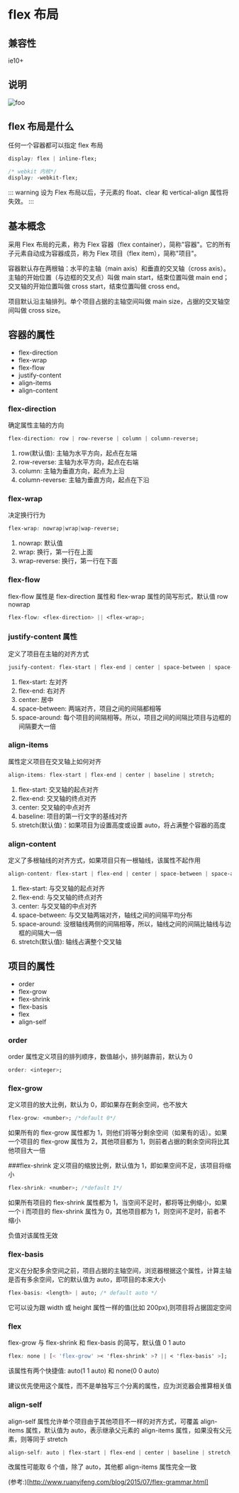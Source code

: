 # flex 布局

## 兼容性

ie10+

## 说明

<img :src="$withBase('/images/css/flex-01.png')" alt="foo">

## flex 布局是什么

任何一个容器都可以指定 flex 布局

```css
display: flex | inline-flex;

/* webkit 内核*/
display: -webkit-flex;
```

::: warning
设为 Flex 布局以后，子元素的 float、clear 和 vertical-align 属性将失效。
:::

## 基本概念

采用 Flex 布局的元素，称为 Flex 容器（flex container），简称"容器"。它的所有子元素自动成为容器成员，称为 Flex 项目（flex item），简称"项目"。

容器默认存在两根轴：水平的主轴（main axis）和垂直的交叉轴（cross axis）。主轴的开始位置（与边框的交叉点）叫做 main start，结束位置叫做 main end；交叉轴的开始位置叫做 cross start，结束位置叫做 cross end。

项目默认沿主轴排列。单个项目占据的主轴空间叫做 main size，占据的交叉轴空间叫做 cross size。

## 容器的属性

-   flex-direction
-   flex-wrap
-   flex-flow
-   justify-content
-   align-items
-   align-content

### flex-direction

确定属性主轴的方向

```css
flex-direction: row | row-reverse | column | column-reverse;
```

1. row(默认值): 主轴为水平方向，起点在左端
1. row-reverse: 主轴为水平方向，起点在右端
1. column: 主轴为垂直方向，起点为上沿
1. column-reverse: 主轴为垂直方向，起点在下沿

### flex-wrap

决定换行行为

```css
flex-wrap: nowrap|wrap|wap-reverse;
```

1. nowrap: 默认值
1. wrap: 换行，第一行在上面
1. wrap-reverse: 换行，第一行在下面

### flex-flow

flex-flow 属性是 flex-direction 属性和 flex-wrap 属性的简写形式，默认值 row nowrap

```css
flex-flow: <flex-direction> || <flex-wrap>;
```

### justify-content 属性

定义了项目在主轴的对齐方式

```css
jusify-content: flex-start | flex-end | center | space-between | space-around;
```

1. flex-start: 左对齐
1. flex-end: 右对齐
1. center: 居中
1. space-between: 两端对齐，项目之间的间隔都相等
1. space-around: 每个项目的间隔相等。所以，项目之间的间隔比项目与边框的间隔要大一倍

### align-items

属性定义项目在交叉轴上如何对齐

```css
align-items: flex-start | flex-end | center | baseline | stretch;
```

1. flex-start: 交叉轴的起点对齐
1. flex-end: 交叉轴的终点对齐
1. center: 交叉轴的中点对齐
1. baseline: 项目的第一行文字的基线对齐
1. stretch(默认值)：如果项目为设置高度或设置 auto，将占满整个容器的高度

### align-content

定义了多根轴线的对齐方式，如果项目只有一根轴线，该属性不起作用

```css
align-content: flex-start | flex-end | center | space-between | space-around;
```

1. flex-start: 与交叉轴的起点对齐
1. flex-end: 与交叉轴的终点对齐
1. center: 与交叉轴的中点对齐
1. space-between: 与交叉轴两端对齐，轴线之间的间隔平均分布
1. space-around: 没根轴线两侧的间隔相等，所以，轴线之间的间隔比轴线与边框的间隔大一倍
1. stretch(默认值): 轴线占满整个交叉轴

## 项目的属性

-   order
-   flex-grow
-   flex-shrink
-   flex-basis
-   flex
-   align-self

### order

order 属性定义项目的排列顺序，数值越小，排列越靠前，默认为 0

```css
order: <integer>;
```

### flex-grow

定义项目的放大比例，默认为 0，即如果存在剩余空间，也不放大

```css
flex-grow: <number>; /*default 0*/
```

如果所有的 flex-grow 属性都为 1，则他们将等分剩余空间（如果有的话）。如果一个项目的 flex-grow 属性为 2，其他项目都为 1，则前者占据的剩余空间将比其他项目大一倍

###flex-shrink
定义项目的缩放比例，默认值为 1，即如果空间不足，该项目将缩小

```css
flex-shrink: <number>; /*default 1*/
```

如果所有项目的 flex-shrink 属性都为 1，当空间不足时，都将等比例缩小，如果一个 i 而项目的 flex-shrink 属性为 0，其他项目都为 1，则空间不足时，前者不缩小

负值对该属性无效

### flex-basis

定义在分配多余空间之前，项目占据的主轴空间，浏览器根据这个属性，计算主轴是否有多余空间，它的默认值为 auto，即项目的本来大小

```css
flex-basis: <length> | auto; /* default auto */
```

它可以设为跟 width 或 height 属性一样的值(比如 200px),则项目将占据固定空间

### flex

flex-grow 与 flex-shrink 和 flex-basis 的简写，默认值 0 1 auto

```css
flex: none | [< 'flex-grow' >< 'flex-shrink' >? || < 'flex-basis' >];
```

该属性有两个快捷值: auto(1 1 auto) 和 none(0 0 auto)

建议优先使用这个属性，而不是单独写三个分离的属性，应为浏览器会推算相关值

### align-self

align-self 属性允许单个项目由于其他项目不一样的对齐方式，可覆盖 align-items 属性，默认值为 auto，表示继承父元素的 align-items 属性，如果没有父元素，则等同于 stretch

```css
align-self: auto | flex-start | flex-end | center | baseline | stretch;
```

改属性可能取 6 个值，除了 auto，其他都 align-items 属性完全一致

(参考:)[http://www.ruanyifeng.com/blog/2015/07/flex-grammar.html]
